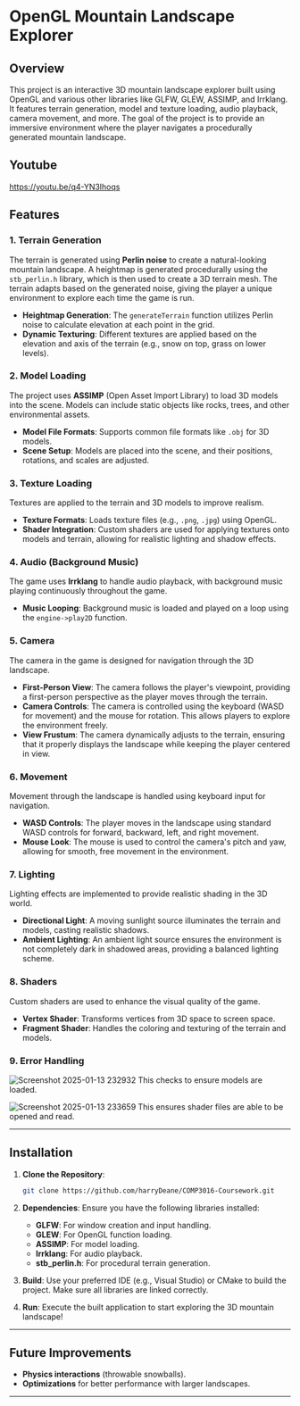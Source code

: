 # OpenGL Mountain Landscape Explorer

## Overview
This project is an interactive 3D mountain landscape explorer built using OpenGL and various other libraries like GLFW, GLEW, ASSIMP, and Irrklang. It features terrain generation, model and texture loading, audio playback, camera movement, and more. The goal of the project is to provide an immersive environment where the player navigates a procedurally generated mountain landscape.

## Youtube
https://youtu.be/q4-YN3lhoqs

## Features

### 1. **Terrain Generation**
The terrain is generated using **Perlin noise** to create a natural-looking mountain landscape. A heightmap is generated procedurally using the `stb_perlin.h` library, which is then used to create a 3D terrain mesh. The terrain adapts based on the generated noise, giving the player a unique environment to explore each time the game is run.

- **Heightmap Generation**: The `generateTerrain` function utilizes Perlin noise to calculate elevation at each point in the grid.
- **Dynamic Texturing**: Different textures are applied based on the elevation and axis of the terrain (e.g., snow on top, grass on lower levels).

### 2. **Model Loading**
The project uses **ASSIMP** (Open Asset Import Library) to load 3D models into the scene. Models can include static objects like rocks, trees, and other environmental assets.

- **Model File Formats**: Supports common file formats like `.obj` for 3D models.
- **Scene Setup**: Models are placed into the scene, and their positions, rotations, and scales are adjusted.

### 3. **Texture Loading**
Textures are applied to the terrain and 3D models to improve realism.

- **Texture Formats**: Loads texture files (e.g., `.png`, `.jpg`) using OpenGL.
- **Shader Integration**: Custom shaders are used for applying textures onto models and terrain, allowing for realistic lighting and shadow effects.

### 4. **Audio (Background Music)**
The game uses **Irrklang** to handle audio playback, with background music playing continuously throughout the game.

- **Music Looping**: Background music is loaded and played on a loop using the `engine->play2D` function.

### 5. **Camera**
The camera in the game is designed for navigation through the 3D landscape.

- **First-Person View**: The camera follows the player's viewpoint, providing a first-person perspective as the player moves through the terrain.
- **Camera Controls**: The camera is controlled using the keyboard (WASD for movement) and the mouse for rotation. This allows players to explore the environment freely.
- **View Frustum**: The camera dynamically adjusts to the terrain, ensuring that it properly displays the landscape while keeping the player centered in view.

### 6. **Movement**
Movement through the landscape is handled using keyboard input for navigation.

- **WASD Controls**: The player moves in the landscape using standard WASD controls for forward, backward, left, and right movement.
- **Mouse Look**: The mouse is used to control the camera's pitch and yaw, allowing for smooth, free movement in the environment.

### 7. **Lighting**
Lighting effects are implemented to provide realistic shading in the 3D world.

- **Directional Light**: A moving sunlight source illuminates the terrain and models, casting realistic shadows.
- **Ambient Lighting**: An ambient light source ensures the environment is not completely dark in shadowed areas, providing a balanced lighting scheme.

### 8. **Shaders**
Custom shaders are used to enhance the visual quality of the game.

- **Vertex Shader**: Transforms vertices from 3D space to screen space.
- **Fragment Shader**: Handles the coloring and texturing of the terrain and models.

### 9. **Error Handling**
   ![Screenshot 2025-01-13 232932](https://github.com/user-attachments/assets/73e617d1-2487-4066-b33a-5991f3839fa1)
   This checks to ensure models are loaded.

   ![Screenshot 2025-01-13 233659](https://github.com/user-attachments/assets/3784b4bd-b767-4a73-a1d3-3a461c486f61)
   This ensures shader files are able to be opened and read.


---

## Installation

1. **Clone the Repository**:

    ```bash
    git clone https://github.com/harryDeane/COMP3016-Coursework.git
    ```

2. **Dependencies**:
    Ensure you have the following libraries installed:
    - **GLFW**: For window creation and input handling.
    - **GLEW**: For OpenGL function loading.
    - **ASSIMP**: For model loading.
    - **Irrklang**: For audio playback.
    - **stb_perlin.h**: For procedural terrain generation.

3. **Build**:
    Use your preferred IDE (e.g., Visual Studio) or CMake to build the project. Make sure all libraries are linked correctly.

4. **Run**:
    Execute the built application to start exploring the 3D mountain landscape!

---

## Future Improvements
- **Physics interactions** (throwable snowballs).
- **Optimizations** for better performance with larger landscapes.

---
